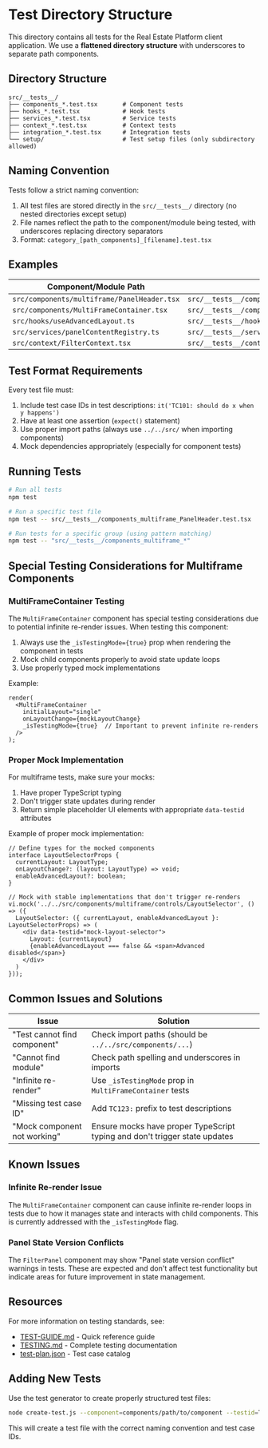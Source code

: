 # Test Directory Structure

This directory contains all tests for the Real Estate Platform client application. We use a **flattened directory structure** with underscores to separate path components.

## Directory Structure

```
src/__tests__/
├── components_*.test.tsx       # Component tests
├── hooks_*.test.tsx            # Hook tests
├── services_*.test.tsx         # Service tests
├── context_*.test.tsx          # Context tests
├── integration_*.test.tsx      # Integration tests
└── setup/                      # Test setup files (only subdirectory allowed)
```

## Naming Convention

Tests follow a strict naming convention:

1. All test files are stored directly in the `src/__tests__/` directory (no nested directories except setup)
2. File names reflect the path to the component/module being tested, with underscores replacing directory separators
3. Format: `category_[path_components]_[filename].test.tsx`

## Examples

| Component/Module Path | Test File Path |
|-----------------------|---------------|
| `src/components/multiframe/PanelHeader.tsx` | `src/__tests__/components_multiframe_PanelHeader.test.tsx` |
| `src/components/MultiFrameContainer.tsx` | `src/__tests__/components_MultiFrameContainer.test.tsx` |
| `src/hooks/useAdvancedLayout.ts` | `src/__tests__/hooks_useAdvancedLayout.test.tsx` |
| `src/services/panelContentRegistry.ts` | `src/__tests__/services_panelContentRegistry.test.tsx` |
| `src/context/FilterContext.tsx` | `src/__tests__/context_FilterContext.test.tsx` |

## Test Format Requirements

Every test file must:

1. Include test case IDs in test descriptions: `it('TC101: should do x when y happens')`
2. Have at least one assertion (`expect()` statement)
3. Use proper import paths (always use `../../src/` when importing components)
4. Mock dependencies appropriately (especially for component tests)

## Running Tests

```bash
# Run all tests
npm test

# Run a specific test file
npm test -- src/__tests__/components_multiframe_PanelHeader.test.tsx

# Run tests for a specific group (using pattern matching)
npm test -- "src/__tests__/components_multiframe_*"
```

## Special Testing Considerations for Multiframe Components

### MultiFrameContainer Testing

The `MultiFrameContainer` component has special testing considerations due to potential infinite re-render issues. When testing this component:

1. Always use the `_isTestingMode={true}` prop when rendering the component in tests
2. Mock child components properly to avoid state update loops
3. Use properly typed mock implementations

Example:

```tsx
render(
  <MultiFrameContainer 
    initialLayout="single" 
    onLayoutChange={mockLayoutChange}
    _isTestingMode={true}  // Important to prevent infinite re-renders
  />
);
```

### Proper Mock Implementation

For multiframe tests, make sure your mocks:

1. Have proper TypeScript typing 
2. Don't trigger state updates during render
3. Return simple placeholder UI elements with appropriate `data-testid` attributes

Example of proper mock implementation:

```tsx
// Define types for the mocked components
interface LayoutSelectorProps {
  currentLayout: LayoutType;
  onLayoutChange?: (layout: LayoutType) => void;
  enableAdvancedLayout?: boolean;
}

// Mock with stable implementations that don't trigger re-renders
vi.mock('../../src/components/multiframe/controls/LayoutSelector', () => ({
  LayoutSelector: ({ currentLayout, enableAdvancedLayout }: LayoutSelectorProps) => (
    <div data-testid="mock-layout-selector">
      Layout: {currentLayout}
      {enableAdvancedLayout === false && <span>Advanced disabled</span>}
    </div>
  )
}));
```

## Common Issues and Solutions

| Issue | Solution |
|-------|----------|
| "Test cannot find component" | Check import paths (should be `../../src/components/...`) |
| "Cannot find module" | Check path spelling and underscores in imports |
| "Infinite re-render" | Use `_isTestingMode` prop in `MultiFrameContainer` tests |
| "Missing test case ID" | Add `TC123:` prefix to test descriptions |
| "Mock component not working" | Ensure mocks have proper TypeScript typing and don't trigger state updates |

## Known Issues

### Infinite Re-render Issue

The `MultiFrameContainer` component can cause infinite re-render loops in tests due to how it manages state and interacts with child components. This is currently addressed with the `_isTestingMode` flag.

### Panel State Version Conflicts

The `FilterPanel` component may show "Panel state version conflict" warnings in tests. These are expected and don't affect test functionality but indicate areas for future improvement in state management.

## Resources

For more information on testing standards, see:
- [TEST-GUIDE.md](../../TEST-GUIDE.md) - Quick reference guide
- [TESTING.md](../../TESTING.md) - Complete testing documentation
- [test-plan.json](../../test-plan.json) - Test case catalog

## Adding New Tests

Use the test generator to create properly structured test files:

```bash
node create-test.js --component=components/path/to/component --testid=TC101
```

This will create a test file with the correct naming convention and test case IDs. 